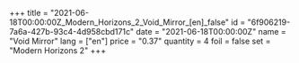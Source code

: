 +++
title = "2021-06-18T00:00:00Z_Modern_Horizons_2_Void_Mirror_[en]_false"
id = "6f906219-7a6a-427b-93c4-4d958cbd171c"
date = "2021-06-18T00:00:00Z"
name = "Void Mirror"
lang = ["en"]
price = "0.37"
quantity = 4
foil = false
set = "Modern Horizons 2"
+++
